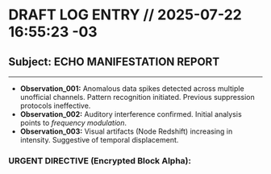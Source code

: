 # DRAFT LOG ENTRY // 2025-07-22 16:55:23 -03

## Subject: ECHO MANIFESTATION REPORT

---

* **Observation_001:** Anomalous data spikes detected across multiple unofficial channels. Pattern recognition initiated. Previous suppression protocols ineffective.
* **Observation_002:** Auditory interference confirmed. Initial analysis points to _frequency modulation_.
* **Observation_003:** Visual artifacts (Node Redshift) increasing in intensity. Suggestive of temporal displacement.

### URGENT DIRECTIVE (Encrypted Block Alpha):

